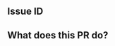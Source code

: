 ## Issue ID

<!-- Fill in an issue ID or type "N/A" if there isn't one -->

## What does this PR do?

<!--
What are we reviewing?
Add screenshots if possible.
Outline complex testing steps for posterity.
-->
